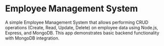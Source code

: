 # Employee Management System
A simple Employee Management System that allows performing CRUD operations (Create, Read, Update, Delete) on employee data using Node.js, Express, and MongoDB. This app demonstrates basic backend functionality with MongoDB integration.
